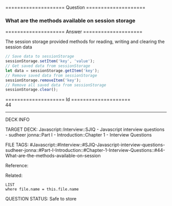 ==================== Question ====================  

### What are the methods available on session storage  

==================== Answer ====================  

The session storage provided methods for reading, writing and clearing the
session data

```javascript
// Save data to sessionStorage
sessionStorage.setItem('key', 'value');
// Get saved data from sessionStorage
let data = sessionStorage.getItem('key');
// Remove saved data from sessionStorage
sessionStorage.removeItem('key');
// Remove all saved data from sessionStorage
sessionStorage.clear();
```

==================== Id ====================  
44

---

DECK INFO

TARGET DECK: Javascript::Interview::SJIQ - Javascript interview questions - sudheer jonna::Part I - Introduction::Chapter 1 - Interview Questions

FILE TAGS: #Javascript::#Interview::#SJIQ-Javascript-interview-questions-sudheer-jonna::#Part-I-Introduction::#Chapter-1-Interview-Questions::#44-What-are-the-methods-available-on-session

Reference:

Related:

```dataview
LIST
where file.name = this.file.name
```

QUESTION STATUS: Safe to store
